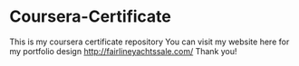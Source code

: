 # Coursera-Certificate
This is my coursera certificate repository
You can visit my website here for my portfolio design http://fairlineyachtssale.com/
Thank you!
